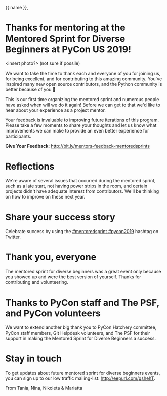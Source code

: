 {{ name }},

# Thanks for mentoring at the Mentored Sprint for Diverse Beginners at PyCon US 2019!

<insert photo?> (not sure if possile)

We want to take the time to thank each and everyone of you for joining us, for being
excellent, and for contributing to this amazing community. You've inspired many new
open source contributors, and the Python community is better because of you
💜

This is our first time organizing the mentored sprint and numerous people
have asked when will we do it again! Before we can get to that we'd like to hear
about your experience as a project mentor.

Your feedback is invaluable to improving future iterations of this program.
Please take a few moments to share your thoughts and let us know what
improvements we can make to provide an even better experience for participants.

**Give Your Feedback**: http://bit.ly/mentors-feedback-mentoredsprints

# Reflections

We're aware of several issues that occurred during the mentored sprint, such as a late
start, not having power strips in the room, and certain projects didn't have
adequate interest from contributors. We'll be thinking on how to improve on these
next year.

# Share your success story

Celebrate success by using the [#mentoredsprint #pycon2019](https://twitter.com/search?q=%23mentoredsprint%20%23pycon2019&src=typd)
hashtag on Twitter.

# Thank you, everyone

The mentored sprint for diverse beginners was a great event only because you showed
up and were the best version of yourself. Thanks for contributing and volunteering.

# Thanks to PyCon staff and The PSF, and PyCon volunteers

We want to extend another big thank you to PyCon Hatchery committee, PyCon staff members, Git
Helpdesk volunteers, and The PSF for their support in making the Mentored Sprint
for Diverse Beginners a success.

# Stay in touch

To get updates about future mentored sprint for diverse beginners events, you
can sign up to our low traffic mailing-list: http://eepurl.com/gshehT.

From Tania, Nina, Nikoleta & Mariatta


